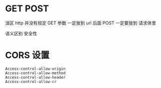 # GET POST

误区
http 并没有规定 GET 参数 一定放到 url 后面
POST 一定要放到 请求体里

语义区别
安全性

# CORS 设置

```!
Access-control-allow-origin
Access-control-allow-method
Access-control-allow-header
Access-control-allow-cr
```